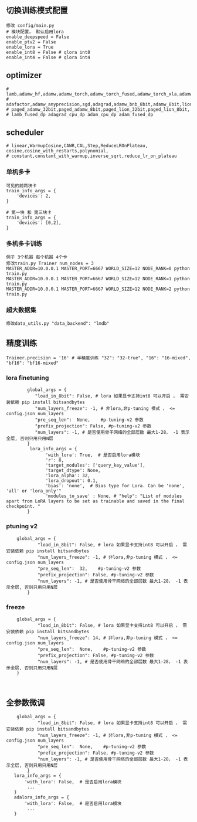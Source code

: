 
## 切换训练模式配置
    修改 config/main.py
    # 模块配置， 默认启用lora
    enable_deepspeed = False
    enable_ptv2 = False
    enable_lora = True
    enable_int8 = False # qlora int8
    enable_int4 = False # qlora int4

## optimizer
    # lamb,adamw_hf,adamw,adamw_torch,adamw_torch_fused,adamw_torch_xla,adamw_apex_fused,
    # adafactor,adamw_anyprecision,sgd,adagrad,adamw_bnb_8bit,adamw_8bit,lion,lion_8bit,lion_32bit,
    # paged_adamw_32bit,paged_adamw_8bit,paged_lion_32bit,paged_lion_8bit,
    # lamb_fused_dp adagrad_cpu_dp adam_cpu_dp adam_fused_dp

## scheduler
    # linear,WarmupCosine,CAWR,CAL,Step,ReduceLROnPlateau, cosine,cosine_with_restarts,polynomial,
    # constant,constant_with_warmup,inverse_sqrt,reduce_lr_on_plateau

### 单机多卡
```text
可见的前两块卡
train_info_args = {
    'devices': 2,
}

# 第一块 和 第三块卡
train_info_args = {
    'devices': [0,2],
}
```

### 多机多卡训练
```text
例子 3个机器 每个机器 4个卡
修改train.py Trainer num_nodes = 3
MASTER_ADDR=10.0.0.1 MASTER_PORT=6667 WORLD_SIZE=12 NODE_RANK=0 python train.py 
MASTER_ADDR=10.0.0.1 MASTER_PORT=6667 WORLD_SIZE=12 NODE_RANK=1 python train.py 
MASTER_ADDR=10.0.0.1 MASTER_PORT=6667 WORLD_SIZE=12 NODE_RANK=2 python train.py 
```


### 超大数据集
    修改data_utils.py "data_backend": "lmdb" 

## 精度训练
    Trainer.precision = '16' # 半精度训练 "32": "32-true", "16": "16-mixed", "bf16": "bf16-mixed"



### lora finetuning
```text
        global_args = {
           "load_in_8bit": False, # lora 如果显卡支持int8 可以开启 ， 需安装依赖 pip install bitsandbytes
           "num_layers_freeze": -1, # 非lora,非p-tuning 模式 ， <= config.json num_layers
           "pre_seq_len":  None,    #p-tuning-v2 参数
           "prefix_projection": False, #p-tuning-v2 参数
           "num_layers": -1, # 是否使用骨干网络的全部层数 最大1-28， -1 表示全层, 否则只用只用N层
        }
         lora_info_args = {
               'with_lora': True,  # 是否启用lora模块
               'r': 8,
               'target_modules': ['query_key_value'],
               'target_dtype': None,
               'lora_alpha': 32,
               'lora_dropout': 0.1,
               'bias': 'none',  # Bias type for Lora. Can be 'none', 'all' or 'lora_only'"
               'modules_to_save' : None, # "help": "List of modules apart from LoRA layers to be set as trainable and saved in the final checkpoint. "
        }
```
    

### ptuning v2


```text
    global_args = {
            "load_in_8bit": False, # lora 如果显卡支持int8 可以开启 ， 需安装依赖 pip install bitsandbytes
            "num_layers_freeze": -1, # 非lora,非p-tuning 模式 ， <= config.json num_layers
            "pre_seq_len":  32,    #p-tuning-v2 参数
            "prefix_projection": False, #p-tuning-v2 参数
            "num_layers": -1, # 是否使用骨干网络的全部层数 最大1-28， -1 表示全层, 否则只用只用N层
        }

```


### freeze

    
```text
    global_args = {
            "load_in_8bit": False, # lora 如果显卡支持int8 可以开启 ， 需安装依赖 pip install bitsandbytes
            "num_layers_freeze": 14, # 非lora,非p-tuning 模式 ， <= config.json num_layers
            "pre_seq_len":  None,    #p-tuning-v2 参数
            "prefix_projection": False, #p-tuning-v2 参数
            "num_layers": -1, # 是否使用骨干网络的全部层数 最大1-28， -1 表示全层, 否则只用只用N层
    }
    
 

```

## 全参数微调

```text
    global_args = {
            "load_in_8bit": False, # lora 如果显卡支持int8 可以开启 ， 需安装依赖 pip install bitsandbytes
            "num_layers_freeze": -1, # 非lora,非p-tuning 模式 ， <= config.json num_layers
            "pre_seq_len":  None,    #p-tuning-v2 参数
            "prefix_projection": False, #p-tuning-v2 参数
            "num_layers": -1, # 是否使用骨干网络的全部层数 最大1-28， -1 表示全层, 否则只用只用N层
        }
   lora_info_args = {
       'with_lora': False,  # 是否启用lora模块
        ...
   }
   adalora_info_args = {
       'with_lora': False,  # 是否启用lora模块
        ...
   }
```



